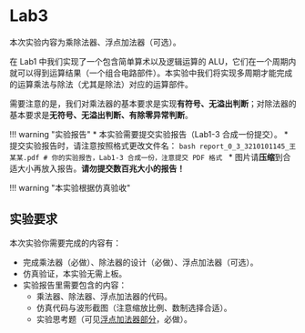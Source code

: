 # Lab3

<!-- !!! danger "本实验并未 release，内容随时都会变化。个人水平有限，如您发现文档中的疏漏欢迎 Issue！" -->

<!-- !!! tip "[Lab3 附件](https://pan.zju.edu.cn/share/fcf9e3f17e35887d2d20394fd4)" -->

本次实验内容为乘除法器、浮点加法器（可选）。

在 Lab1 中我们实现了一个包含简单算术以及逻辑运算的 ALU，它们在一个周期内就可以得到运算结果（一个组合电路部件）。本实验中我们将实现多周期才能完成的运算乘法与除法（尤其是除法）对应的运算部件。

需要注意的是，我们对乘法器的基本要求是实现**有符号、无溢出判断**；对除法器的基本要求是**无符号、无溢出判断、有除零异常判断**。

!!! warning "实验报告"
    * 本实验需要提交实验报告（Lab1-3 合成一份提交）。
    * 提交实验报告时，请注意按照格式更改文件名：
        ```bash
        report_0_3_3210101145_王某某.pdf # 你的实验报告，Lab1-3 合成一份，注意提交 PDF 格式
        ```
    * 图片请**压缩**到合适大小再放入报告。**请勿提交数百兆大小的报告！**

!!! warning "本实验根据仿真验收"

## 实验要求

本次实验你需要完成的内容有：

* 完成乘法器（必做）、除法器的设计（必做）、浮点加法器（可选）。
* 仿真验证，本实验无需上板。
* 实验报告里需要包含的内容：
    * 乘法器、除法器、浮点加法器的代码。
    * 仿真代码与波形截图（注意缩放比例、数制选择合适）。
    * 实验思考题（可见[浮点加法器部分](./floating_point_adder.md)，必做）。